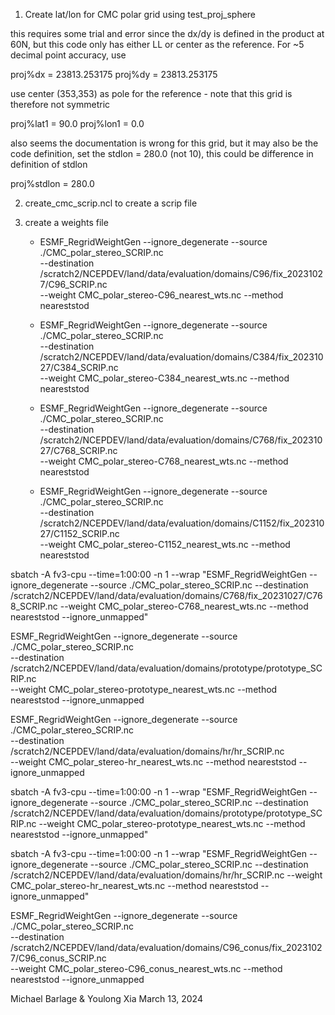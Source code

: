 1. Create lat/lon for CMC polar grid using test_proj_sphere

this requires some trial and error since the dx/dy is defined in the product at 60N, but this code 
only has either LL or center as the reference. For ~5 decimal point accuracy, use

   proj%dx       = 23813.253175
   proj%dy       = 23813.253175

use center (353,353) as pole for the reference - note that this grid is therefore not symmetric 

   proj%lat1     = 90.0 
   proj%lon1     =  0.0 

also seems the documentation is wrong for this grid, but it may also be the code definition,
set the stdlon = 280.0 (not 10), this could be difference in definition of stdlon

   proj%stdlon   = 280.0

2. create_cmc_scrip.ncl to create a scrip file

3. create a weights file

    - ESMF_RegridWeightGen --ignore_degenerate --source ./CMC_polar_stereo_SCRIP.nc \
       --destination /scratch2/NCEPDEV/land/data/evaluation/domains/C96/fix_20231027/C96_SCRIP.nc \
       --weight CMC_polar_stereo-C96_nearest_wts.nc --method neareststod

    - ESMF_RegridWeightGen --ignore_degenerate --source ./CMC_polar_stereo_SCRIP.nc \
       --destination /scratch2/NCEPDEV/land/data/evaluation/domains/C384/fix_20231027/C384_SCRIP.nc \
       --weight CMC_polar_stereo-C384_nearest_wts.nc --method neareststod

    - ESMF_RegridWeightGen --ignore_degenerate --source ./CMC_polar_stereo_SCRIP.nc \
       --destination /scratch2/NCEPDEV/land/data/evaluation/domains/C768/fix_20231027/C768_SCRIP.nc \
       --weight CMC_polar_stereo-C768_nearest_wts.nc --method neareststod

     - ESMF_RegridWeightGen --ignore_degenerate --source ./CMC_polar_stereo_SCRIP.nc \
       --destination /scratch2/NCEPDEV/land/data/evaluation/domains/C1152/fix_20231027/C1152_SCRIP.nc \
       --weight CMC_polar_stereo-C1152_nearest_wts.nc --method neareststod

sbatch -A fv3-cpu --time=1:00:00 -n 1 --wrap "ESMF_RegridWeightGen --ignore_degenerate --source ./CMC_polar_stereo_SCRIP.nc --destination /scratch2/NCEPDEV/land/data/evaluation/domains/C768/fix_20231027/C768_SCRIP.nc --weight CMC_polar_stereo-C768_nearest_wts.nc --method neareststod --ignore_unmapped"

ESMF_RegridWeightGen --ignore_degenerate --source ./CMC_polar_stereo_SCRIP.nc \
       --destination /scratch2/NCEPDEV/land/data/evaluation/domains/prototype/prototype_SCRIP.nc \
       --weight CMC_polar_stereo-prototype_nearest_wts.nc --method neareststod --ignore_unmapped

ESMF_RegridWeightGen --ignore_degenerate --source ./CMC_polar_stereo_SCRIP.nc \
       --destination /scratch2/NCEPDEV/land/data/evaluation/domains/hr/hr_SCRIP.nc \
       --weight CMC_polar_stereo-hr_nearest_wts.nc --method neareststod --ignore_unmapped

sbatch -A fv3-cpu --time=1:00:00 -n 1 --wrap "ESMF_RegridWeightGen --ignore_degenerate --source ./CMC_polar_stereo_SCRIP.nc --destination /scratch2/NCEPDEV/land/data/evaluation/domains/prototype/prototype_SCRIP.nc --weight CMC_polar_stereo-prototype_nearest_wts.nc --method neareststod --ignore_unmapped"

sbatch -A fv3-cpu --time=1:00:00 -n 1 --wrap "ESMF_RegridWeightGen --ignore_degenerate --source ./CMC_polar_stereo_SCRIP.nc --destination /scratch2/NCEPDEV/land/data/evaluation/domains/hr/hr_SCRIP.nc --weight CMC_polar_stereo-hr_nearest_wts.nc --method neareststod --ignore_unmapped"

ESMF_RegridWeightGen --ignore_degenerate --source ./CMC_polar_stereo_SCRIP.nc \
       --destination /scratch2/NCEPDEV/land/data/evaluation/domains/C96_conus/fix_20231027/C96_conus_SCRIP.nc \
       --weight CMC_polar_stereo-C96_conus_nearest_wts.nc --method neareststod --ignore_unmapped

Michael Barlage & Youlong Xia
March 13, 2024
